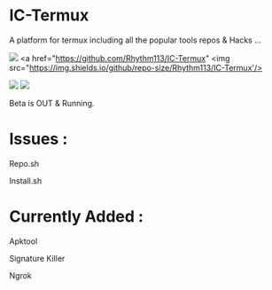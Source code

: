 # IC-Termux
A platform for termux including all the popular tools repos & Hacks ...

 <a href="https://github.com/Rhythm113/IC-Termux/graphs/commit-activity" alt="Maintenance"> <img src="https://img.shields.io/badge/Maintained%3F-Yes-green.svg?style=circle-square" /></a> <a href="https://github.com/Rhythm113/IC-Termux" <img src="https://img.shields.io/github/repo-size/Rhythm113/IC-Termux'/> </a>

 <a href="https://github.com/Rhythm113/IC-Termux/commits/main"> <img src="https://img.shields.io/github/last-commit/Rhythm113/IC-Termux?color=red&logo=github&logoColor=blue&style=circle-square" /></a>
<a href="https://f-droid.org/en/packages/com.termux/"> <img src="https://img.shields.io/badge/Platform-Termux-green" /></a>

Beta is OUT & Running.

# Issues :

Repo.sh

Install.sh

# Currently Added :

Apktool

Signature Killer

Ngrok
